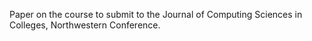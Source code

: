 Paper on the course to submit to the Journal of Computing Sciences in
Colleges, Northwestern Conference.
